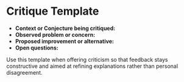 # Critique Template

- **Context or Conjecture being critiqued:**
- **Observed problem or concern:**
- **Proposed improvement or alternative:**
- **Open questions:**

Use this template when offering criticism so that feedback stays constructive and
aimed at refining explanations rather than personal disagreement.
